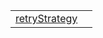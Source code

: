 |                                                                           |     |
| ------------------------------------------------------------------------- | --- |
| [retryStrategy](/fetch-client/literal/retry-interceptor/retrystrategy.md) |     |
